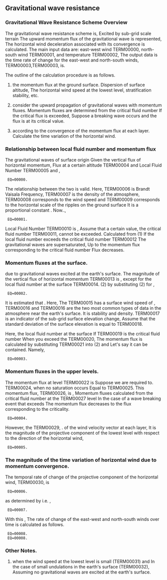 ## Gravitational wave resistance

### Gravitational Wave Resistance Scheme Overview

The gravitational wave resistance scheme is,
Excited by sub-grid scale terrain
The upward momentum flux of the gravitational wave is represented,
The horizontal wind deceleration associated with its convergence is calculated.
The main input data are: east-west wind TERM00000, north-south wind TERM00001, and temperature TERM00002,
The output data is the time rate of change for the east-west and north-south winds,
TERM00003,TERM00003, is.

The outline of the calculation procedure is as follows.

1. the momentum flux at the ground surface.
 Dispersion of surface altitude,
 The horizontal wind speed at the lowest level, stratification stability, etc.

2. consider the upward propagation of gravitational waves with momentum fluxes.
 Momentum fluxes are determined from the critical fluid number
 If the critical flux is exceeded,
 Suppose a breaking wave occurs and the flux is at its critical value.

3. according to the convergence of the momentum flux at each layer.
 Calculate the time variation of the horizontal wind.

### Relationship between local fluid number and momentum flux

The gravitational waves of surface origin
Given the vertical flux of horizontal momentum,
Flux at a certain altitude TERM00004 and
Local Fluid Number TERM00005 and ,

     EQ=00000.

The relationship between the two is valid.
Here, TERM00006 is
Brandt Vaisala Frequency,
TERM00007 is the density of the atmosphere,
TERM00008 corresponds to the wind speed and TERM00009 corresponds to the horizontal scale of the ripples on the ground surface
It is a proportional constant .
Now..,

     EQ=00001.

Local Fluid Number TERM00010 is ,
Assume that a certain value, the critical fluid number TERM00011, cannot be exceeded.
Calculated from (1)
If the local fluid number exceeds the critical fluid number TERM00012
The gravitational waves are supersaturated,
Up to the momentum flux corresponding to the critical fluid number
Flux decreases.

### Momentum fluxes at the surface.

due to gravitational waves excited at the earth's surface.
The magnitude of the vertical flux of horizontal momentum TERM00013 is ,
except for the local fluid number at the surface
TERM00014.
(2) by substituting (2) for ,

     EQ=00002.

It is estimated that .
Here,
The TERM00015 has a surface wind speed of ,
TERM00016 and TERM00016 are the two most common types of data in the atmosphere near the earth's surface.
It is stability and density.
TERM00017 is an indicator of the sub-grid surface elevation change,
Assume that the standard deviation of the surface elevation is equal to TERM00018.

Here, the local fluid number at the surface
If TERM00019 is the critical fluid number
When you exceed the TERM00020,
The momentum flux is calculated by substituting TERM00021 into (2) and
Let's say it can be contained.
Namely,

     EQ=00003.

### Momentum fluxes in the upper levels.

The momentum flux at level TERM00022 is
Suppose we are required to.
TERM00024, when no saturation occurs
Equal to TERM00025.
This momentum flux, TERM00026, is ,
Momentum fluxes calculated from the critical fluid number at the TERM00027 level
In the case of a wave breaking event that exceeds
The momentum flux decreases to the flux corresponding to the criticality.

     EQ=00004.

However, the TERM00029,
. of the wind velocity vector at each layer,
It is the magnitude of the projective component of the lowest level with respect to the direction of the horizontal wind,

     EQ=00005.

### The magnitude of the time variation of horizontal wind due to momentum convergence.

The temporal rate of change of the projective component of the horizontal wind, TERM00030, is

     EQ=00006.

as determined by i.e. ,

     EQ=00007.

With this ,
The rate of change of the east-west and north-south winds over time is calculated as follows.

     EQ=00008.
     EQ=00008.

### Other Notes.

1. when the wind speed at the lowest level is small (TERM00031) and
 In the case of small undulations in the earth's surface (TERM00032),
 Assuming no gravitational waves are excited at the earth's surface.
